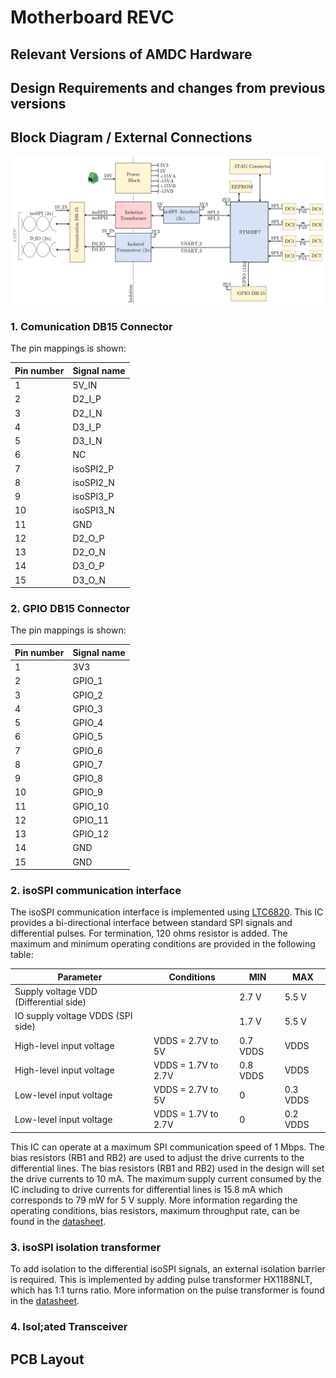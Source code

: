 # Motherboard REVC

## Relevant Versions of AMDC Hardware

## Design Requirements and changes from previous versions

## Block Diagram / External Connections

<img src="Images/Measurementboard_REVC.svg" />

### 1. Comunication DB15 Connector

The pin mappings is shown:

| Pin number | Signal name |
|------------|--------|
| 1 | 5V_IN |
| 2 | D2_I_P |
| 3 | D2_I_N |
| 4 | D3_I_P |
| 5 | D3_I_N |
| 6 | NC |
| 7 | isoSPI2_P |
| 8 | isoSPI2_N |
| 9 | isoSPI3_P |
| 10 | isoSPI3_N |
| 11 | GND |
| 12 | D2_O_P |
| 13 | D2_O_N |
| 14 | D3_O_P |
| 15 | D3_O_N |

### 2. GPIO DB15 Connector

The pin mappings is shown:

| Pin number | Signal name |
|------------|--------|
| 1 | 3V3 |
| 2 | GPIO_1 |
| 3 | GPIO_2 |
| 4 | GPIO_3 |
| 5 | GPIO_4 |
| 6 | GPIO_5 |
| 7 | GPIO_6 |
| 8 | GPIO_7 |
| 9 | GPIO_8 |
| 10 | GPIO_9 |
| 11 | GPIO_10 |
| 12 | GPIO_11 |
| 13 | GPIO_12 |
| 14 | GND |
| 15 | GND |

### 2. isoSPI communication interface

The isoSPI communication interface is implemented using [LTC6820](https://www.analog.com/media/en/technical-documentation/data-sheets/LTC6820.pdf). This IC provides a bi-directional interface between standard SPI signals and differential pulses. For termination, 120 ohms resistor is added. The maximum and minimum operating conditions are provided in the following table:

| Parameter                             |    Conditions     |   MIN   |  MAX  |
|---------------------------------------|-------------------|---------|-------|
| Supply voltage VDD (Differential side)|                   | 2.7 V   | 5.5 V |
| IO supply voltage VDDS (SPI side)     |                   | 1.7 V   | 5.5 V |
| High-level input voltage              |VDDS = 2.7V to 5V  | 0.7 VDDS| VDDS  |
| High-level input voltage              |VDDS = 1.7V to 2.7V| 0.8 VDDS| VDDS  |
| Low-level input voltage               |VDDS = 2.7V to 5V  | 0       | 0.3 VDDS  |
| Low-level input voltage               |VDDS = 1.7V to 2.7V| 0       | 0.2 VDDS  |

This IC can operate at a maximum SPI communication speed of 1 Mbps. The bias resistors (RB1 and RB2) are used to adjust the drive currents to the differential lines. The bias resistors (RB1 and RB2) used in the design will set the drive currents to 10 mA. The maximum supply current consumed by the IC including to drive currents for differential lines is 15.8 mA which corresponds to 79 mW for 5 V supply. More information regarding the operating conditions, bias resistors, maximum throughput rate, can be found in the [datasheet](https://www.analog.com/media/en/technical-documentation/data-sheets/LTC6820.pdf). 

### 3. isoSPI isolation transformer

To add isolation to the differential isoSPI signals, an external isolation barrier is required. This is implemented by adding pulse transformer HX1188NLT, which has 1:1 turns ratio. More information on the pulse transformer is found in the [datasheet](https://media.digikey.com/pdf/Data%20Sheets/Pulse%20PDFs/10_100BASE-T%20Single%20Port%20SMD%20Magnetics_Rev2008.pdf).

### 4. Isol;ated Transceiver

## PCB Layout
